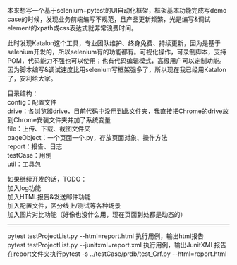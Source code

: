 本来想写一个基于selenium+pytest的UI自动化框架，框架基本功能完成写demo case的时候，发现业务前端编写不规范，且产品更新频繁，光是编写&调试element的xpath或css表达式就非常浪费时间。

此时发现Katalon这个工具，专业团队维护、终身免费、持续更新，因为是基于selenium开发的，所以selenium有的功能都有。可视化操作，可录制脚本，支持POM，代码能力不强也可以使用；也有代码编辑模式，高级用户可以定制功能。因为脚本编写&调试速度比用selenium写框架强多了，所以现在我已经用Katalon了，安利给大家。


目录结构：  
config：配置文件  
drive：各浏览器drive，目前代码中没用到此文件夹，我直接把Chrome的drive放到Chrome安装文件夹并加了系统变量  
file：上传、下载、截图文件夹  
pageObject：一个页面一个.py，存放页面对象、操作方法  
report：报告、日志  
testCase：用例  
util：工具包


如果继续开发的话，TODO：  
加入log功能  
加入HTML报告&发送邮件功能  
加入配置文件，区分线上/测试等各种场景  
加入图片对比功能（好像也没什么用，现在页面到处都是动态的）


----------------------------------------------------------------------------
pytest testProjectList.py --html=report.html	执行用例，输出html报告  
pytest testProjectList.py --junitxml=report.xml	执行用例，输出JunitXML报告  
在report文件夹执行pytest -s ../testCase/prdb/test_Crf.py --html=report.html